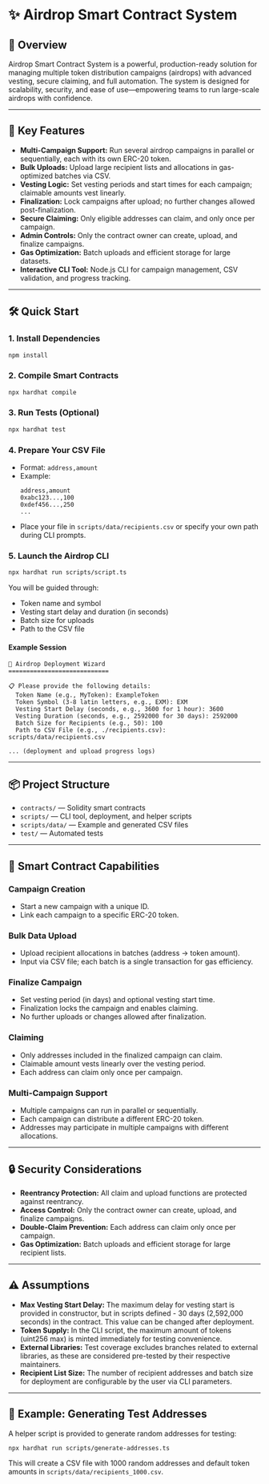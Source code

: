 # ✨ Airdrop Smart Contract System

## 🚀 Overview

Airdrop Smart Contract System is a powerful, production-ready solution for managing multiple token distribution campaigns (airdrops) with advanced vesting, secure claiming, and full automation. The system is designed for scalability, security, and ease of use—empowering teams to run large-scale airdrops with confidence.

---

## 🌟 Key Features

- **Multi-Campaign Support:** Run several airdrop campaigns in parallel or sequentially, each with its own ERC-20 token.
- **Bulk Uploads:** Upload large recipient lists and allocations in gas-optimized batches via CSV.
- **Vesting Logic:** Set vesting periods and start times for each campaign; claimable amounts vest linearly.
- **Finalization:** Lock campaigns after upload; no further changes allowed post-finalization.
- **Secure Claiming:** Only eligible addresses can claim, and only once per campaign.
- **Admin Controls:** Only the contract owner can create, upload, and finalize campaigns.
- **Gas Optimization:** Batch uploads and efficient storage for large datasets.
- **Interactive CLI Tool:** Node.js CLI for campaign management, CSV validation, and progress tracking.

---

## 🛠️ Quick Start

### 1. Install Dependencies

```bash
npm install
```

### 2. Compile Smart Contracts

```bash
npx hardhat compile
```

### 3. Run Tests (Optional)

```bash
npx hardhat test
```

### 4. Prepare Your CSV File

- Format: `address,amount`
- Example:
  ```
  address,amount
  0xabc123...,100
  0xdef456...,250
  ...
  ```
- Place your file in `scripts/data/recipients.csv` or specify your own path during CLI prompts.

### 5. Launch the Airdrop CLI

```bash
npx hardhat run scripts/script.ts
```

You will be guided through:

- Token name and symbol
- Vesting start delay and duration (in seconds)
- Batch size for uploads
- Path to the CSV file

#### Example Session

```
🚀 Airdrop Deployment Wizard
============================

📋 Please provide the following details:
  Token Name (e.g., MyToken): ExampleToken
  Token Symbol (3-8 latin letters, e.g., EXM): EXM
  Vesting Start Delay (seconds, e.g., 3600 for 1 hour): 3600
  Vesting Duration (seconds, e.g., 2592000 for 30 days): 2592000
  Batch Size for Recipients (e.g., 50): 100
  Path to CSV File (e.g., ./recipients.csv): scripts/data/recipients.csv

... (deployment and upload progress logs)
```

---

## 📦 Project Structure

- `contracts/` — Solidity smart contracts
- `scripts/` — CLI tool, deployment, and helper scripts
- `scripts/data/` — Example and generated CSV files
- `test/` — Automated tests

---

## 🧩 Smart Contract Capabilities

### Campaign Creation

- Start a new campaign with a unique ID.
- Link each campaign to a specific ERC-20 token.

### Bulk Data Upload

- Upload recipient allocations in batches (address → token amount).
- Input via CSV file; each batch is a single transaction for gas efficiency.

### Finalize Campaign

- Set vesting period (in days) and optional vesting start time.
- Finalization locks the campaign and enables claiming.
- No further uploads or changes allowed after finalization.

### Claiming

- Only addresses included in the finalized campaign can claim.
- Claimable amount vests linearly over the vesting period.
- Each address can claim only once per campaign.

### Multi-Campaign Support

- Multiple campaigns can run in parallel or sequentially.
- Each campaign can distribute a different ERC-20 token.
- Addresses may participate in multiple campaigns with different allocations.

---

## 🔒 Security Considerations

- **Reentrancy Protection:** All claim and upload functions are protected against reentrancy.
- **Access Control:** Only the contract owner can create, upload, and finalize campaigns.
- **Double-Claim Prevention:** Each address can claim only once per campaign.
- **Gas Optimization:** Batch uploads and efficient storage for large recipient lists.

---

## ⚠️ Assumptions

- **Max Vesting Start Delay:** The maximum delay for vesting start is provided in constructor, but in scripts defined - 30 days (2,592,000 seconds) in the contract. This value can be changed after deployment.
- **Token Supply:** In the CLI script, the maximum amount of tokens (uint256 max) is minted immediately for testing convenience.
- **External Libraries:** Test coverage excludes branches related to external libraries, as these are considered pre-tested by their respective maintainers.
- **Recipient List Size:** The number of recipient addresses and batch size for deployment are configurable by the user via CLI parameters.

---

## 🧪 Example: Generating Test Addresses

A helper script is provided to generate random addresses for testing:

```bash
npx hardhat run scripts/generate-addresses.ts
```

This will create a CSV file with 1000 random addresses and default token amounts in `scripts/data/recipients_1000.csv`.
